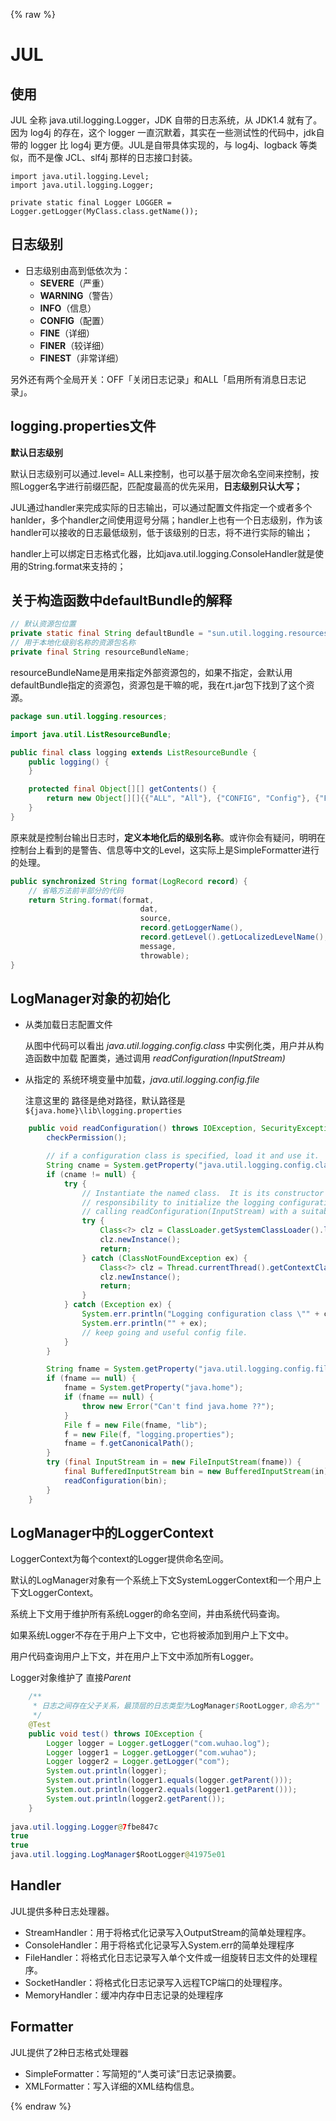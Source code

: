 {% raw %}

# JUL

## 使用

JUL 全称 java.util.logging.Logger，JDK 自带的日志系统，从 JDK1.4 就有了。因为 log4j 的存在，这个 logger 一直沉默着，其实在一些测试性的代码中，jdk自带的 logger 比 log4j 更方便。JUL是自带具体实现的，与 log4j、logback 等类似，而不是像 JCL、slf4j 那样的日志接口封装。

```
import java.util.logging.Level;
import java.util.logging.Logger;

private static final Logger LOGGER = Logger.getLogger(MyClass.class.getName());
```

## 日志级别

- 日志级别由高到低依次为：
    - **SEVERE**（严重）
    - **WARNING**（警告）
    - **INFO**（信息）
    - **CONFIG**（配置）
    - **FINE**（详细）
    - **FINER**（较详细）
    - **FINEST**（非常详细）

另外还有两个全局开关：OFF「关闭日志记录」和ALL「启用所有消息日志记录」。

## logging.properties文件

**默认日志级别**

默认日志级别可以通过.level= ALL来控制，也可以基于层次命名空间来控制，按照Logger名字进行前缀匹配，匹配度最高的优先采用，**日志级别只认大写；**

JUL通过handler来完成实际的日志输出，可以通过配置文件指定一个或者多个hanlder，多个handler之间使用逗号分隔；handler上也有一个日志级别，作为该handler可以接收的日志最低级别，低于该级别的日志，将不进行实际的输出；

handler上可以绑定日志格式化器，比如java.util.logging.ConsoleHandler就是使用的String.format来支持的；



## 关于构造函数中defaultBundle的解释

```java
// 默认资源包位置
private static final String defaultBundle = "sun.util.logging.resources.logging";
// 用于本地化级别名称的资源包名称
private final String resourceBundleName;
```

resourceBundleName是用来指定外部资源包的，如果不指定，会默认用defaultBundle指定的资源包，资源包是干嘛的呢，我在rt.jar包下找到了这个资源。

```java
package sun.util.logging.resources;

import java.util.ListResourceBundle;

public final class logging extends ListResourceBundle {
    public logging() {
    }

    protected final Object[][] getContents() {
        return new Object[][]{{"ALL", "All"}, {"CONFIG", "Config"}, {"FINE", "Fine"}, {"FINER", "Finer"}, {"FINEST", "Finest"}, {"INFO", "Info"}, {"OFF", "Off"}, {"SEVERE", "Severe"}, {"WARNING", "Warning"}};
    }
}

```

原来就是控制台输出日志时，**定义本地化后的级别名称**。或许你会有疑问，明明在控制台上看到的是警告、信息等中文的Level，这实际上是SimpleFormatter进行的处理。

```java
public synchronized String format(LogRecord record) {
	// 省略方法前半部分的代码
	return String.format(format,
                             dat,
                             source,
                             record.getLoggerName(),
                             record.getLevel().getLocalizedLevelName(),
                             message,
                             throwable);
}

```



## LogManager对象的初始化

* 从类加载日志配置文件

    从图中代码可以看出 *java.util.logging.config.class* 中实例化类，用户并从构造函数中加载 配置类，通过调用   *readConfiguration(InputStream)*

* 从指定的 系统环境变量中加载，*java.util.logging.config.file*

    注意这里的 路径是绝对路径，默认路径是 `${java.home}\lib\logging.properties`

```java
    public void readConfiguration() throws IOException, SecurityException {
        checkPermission();

        // if a configuration class is specified, load it and use it.
        String cname = System.getProperty("java.util.logging.config.class");
        if (cname != null) {
            try {
                // Instantiate the named class.  It is its constructor's
                // responsibility to initialize the logging configuration, by
                // calling readConfiguration(InputStream) with a suitable stream.
                try {
                    Class<?> clz = ClassLoader.getSystemClassLoader().loadClass(cname);
                    clz.newInstance();
                    return;
                } catch (ClassNotFoundException ex) {
                    Class<?> clz = Thread.currentThread().getContextClassLoader().loadClass(cname);
                    clz.newInstance();
                    return;
                }
            } catch (Exception ex) {
                System.err.println("Logging configuration class \"" + cname + "\" failed");
                System.err.println("" + ex);
                // keep going and useful config file.
            }
        }

        String fname = System.getProperty("java.util.logging.config.file");
        if (fname == null) {
            fname = System.getProperty("java.home");
            if (fname == null) {
                throw new Error("Can't find java.home ??");
            }
            File f = new File(fname, "lib");
            f = new File(f, "logging.properties");
            fname = f.getCanonicalPath();
        }
        try (final InputStream in = new FileInputStream(fname)) {
            final BufferedInputStream bin = new BufferedInputStream(in);
            readConfiguration(bin);
        }
    }
```

## LogManager中的LoggerContext

LoggerContext为每个context的Logger提供命名空间。

默认的LogManager对象有一个系统上下文SystemLoggerContext和一个用户上下文LoggerContext。

系统上下文用于维护所有系统Logger的命名空间，并由系统代码查询。

如果系统Logger不存在于用户上下文中，它也将被添加到用户上下文中。

用户代码查询用户上下文，并在用户上下文中添加所有Logger。

Logger对象维护了 直接*Parent*

```java
    /**
     * 日志之间存在父子关系，最顶层的日志类型为LogManager$RootLogger,命名为""
     */
    @Test
    public void test() throws IOException {
        Logger logger = Logger.getLogger("com.wuhao.log");
        Logger logger1 = Logger.getLogger("com.wuhao");
        Logger logger2 = Logger.getLogger("com");
        System.out.println(logger);
        System.out.println(logger1.equals(logger.getParent()));
        System.out.println(logger2.equals(logger1.getParent()));
        System.out.println(logger2.getParent());
    }
    
java.util.logging.Logger@7fbe847c
true
true
java.util.logging.LogManager$RootLogger@41975e01
```



## Handler

JUL提供多种日志处理器。

- StreamHandler：用于将格式化记录写入OutputStream的简单处理程序。
- ConsoleHandler：用于将格式化记录写入System.err的简单处理程序
- FileHandler：将格式化日志记录写入单个文件或一组旋转日志文件的处理程序。
- SocketHandler：将格式化日志记录写入远程TCP端口的处理程序。
- MemoryHandler：缓冲内存中日志记录的处理程序



## Formatter

JUL提供了2种日志格式处理器

- SimpleFormatter：写简短的“人类可读”日志记录摘要。
- XMLFormatter：写入详细的XML结构信息。

{% endraw %}
